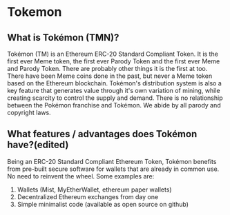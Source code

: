 # Tokemon

## What is Tokémon (TMN)?

Tokémon (TM) is an Ethereum ERC-20 Standard Compliant Token. It is the first ever Meme token, the first ever Parody Token and the first ever Meme and Parody Token. There are probably other things it is the first at too. There have been Meme coins done in the past, but never a Meme token based on the Ethereum blockchain. Tokémon's distribution system is also a key feature that generates value through it's own variation of mining, while creating scarcity to control the supply and demand. There is no relationship between the Pokémon franchise and Tokémon. We abide by all parody and copyright laws.

## What features / advantages does Tokémon have?(edited)

Being an ERC-20 Standard Compliant Ethereum Token, Tokémon benefits from pre-built secure software for wallets that are already in common use. No need to reinvent the wheel. Some examples are:

1.  Wallets (Mist, MyEtherWallet, ethereum paper wallets)
1.  Decentralized Ethereum exchanges from day one
1.  Simple minimalist code (available as open source on github)
